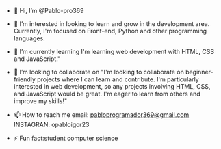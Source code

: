 - 👋 Hi, I’m @Pablo-pro369
- 👀 I’m interested in looking to learn and grow in the development area. Currently, I'm focused on Front-end, Python and other programming languages.
- 🌱 I’m currently learning I'm learning web development with HTML, CSS and JavaScript."
- 💞️ I’m looking to collaborate on "I'm looking to collaborate on beginner-friendly projects where I can learn and contribute. I'm particularly interested in web development, so any projects involving HTML, CSS, and JavaScript would be great. I'm eager to learn from others and improve my skills!"
- 📫 How to reach me email: pabloprogramador369@gmail.com  INSTAGRAN: opabloigor23

- ⚡ Fun fact:student computer science

<!---
Pablo-pro369/Pablo-pro369 is a ✨ special ✨ repository because its `README.md` (this file) appears on your GitHub profile.
You can click the Preview link to take a look at your changes.
--->
